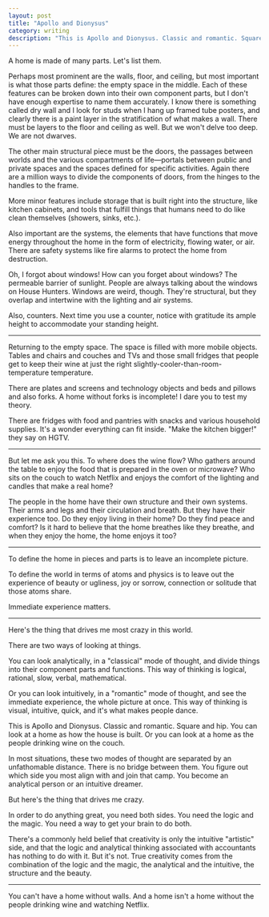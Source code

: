 ```yaml
---
layout: post
title: "Apollo and Dionysus"
category: writing
description: "This is Apollo and Dionysus. Classic and romantic. Square and hip."
---
```


A home is made of many parts. Let's list them.

Perhaps most prominent are the walls, floor, and ceiling, but most important is what those parts define: the empty space in the middle. Each of these features can be broken down into their own component parts, but I don't have enough expertise to name them accurately. I know there is something called dry wall and I look for studs when I hang up framed tube posters, and clearly there is a paint layer in the stratification of what makes a wall. There must be layers to the floor and ceiling as well. But we won't delve too deep. We are not dwarves.

The other main structural piece must be the doors, the passages between worlds and the various compartments of life—portals between public and private spaces and the spaces defined for specific activities. Again there are a million ways to divide the components of doors, from the hinges to the handles to the frame.

More minor features include storage that is built right into the structure, like kitchen cabinets, and tools that fulfill things that humans need to do like clean themselves (showers, sinks, etc.).

Also important are the systems, the elements that have functions that move energy throughout the home in the form of electricity, flowing water, or air. There are safety systems like fire alarms to protect the home from destruction.

Oh, I forgot about windows! How can you forget about windows? The permeable barrier of sunlight. People are always talking about the windows on House Hunters. Windows are weird, though. They're structural, but they overlap and intertwine with the lighting and air systems.

Also, counters. Next time you use a counter, notice with gratitude its ample height to accommodate your standing height.

---

Returning to the empty space. The space is filled with more mobile objects. Tables and chairs and couches and TVs and those small fridges that people get to keep their wine at just the right slightly-cooler-than-room-temperature temperature.

There are plates and screens and technology objects and beds and pillows and also forks. A home without forks is incomplete! I dare you to test my theory.

There are fridges with food and pantries with snacks and various household supplies. It's a wonder everything can fit inside. "Make the kitchen bigger!" they say on HGTV.

---

But let me ask you this. To where does the wine flow? Who gathers around the table to enjoy the food that is prepared in the oven or microwave? Who sits on the couch to watch Netflix and enjoys the comfort of the lighting and candles that make a real home?

The people in the home have their own structure and their own systems. Their arms and legs and their circulation and breath. But they have their experience too. Do they enjoy living in their home? Do they find peace and comfort? Is it hard to believe that the home breathes like they breathe, and when they enjoy the home, the home enjoys it too?

---

To define the home in pieces and parts is to leave an incomplete picture.

To define the world in terms of atoms and physics is to leave out the experience of beauty or ugliness, joy or sorrow, connection or solitude that those atoms share.

Immediate experience matters.

---

Here's the thing that drives me most crazy in this world.

There are two ways of looking at things.

You can look analytically, in a "classical" mode of thought, and divide things into their component parts and functions. This way of thinking is logical, rational, slow, verbal, mathematical.

Or you can look intuitively, in a "romantic" mode of thought, and see the immediate experience, the whole picture at once. This way of thinking is visual, intuitive, quick, and it's what makes people dance.

This is Apollo and Dionysus. Classic and romantic. Square and hip. You can look at a home as how the house is built. Or you can look at a home as the people drinking wine on the couch.

In most situations, these two modes of thought are separated by an unfathomable distance. There is no bridge between them. You figure out which side you most align with and join that camp. You become an analytical person or an intuitive dreamer.

But here's the thing that drives me crazy.

In order to do anything great, you need both sides. You need the logic and the magic. You need a way to get your brain to do both.

There's a commonly held belief that creativity is only the intuitive "artistic" side, and that the logic and analytical thinking associated with accountants has nothing to do with it. But it's not. True creativity comes from the combination of the logic and the magic, the analytical and the intuitive, the structure and the beauty.

---

You can't have a home without walls. And a home isn't a home without the people drinking wine and watching Netflix.
